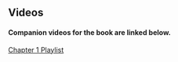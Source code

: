 ## Videos

#### Companion videos for the book are linked below.

[Chapter 1 Playlist](https://youtube.com/playlist?list=PLLgZ1yQSvz_A4tlh5ydM1rC9JYxCJfuXZ)

